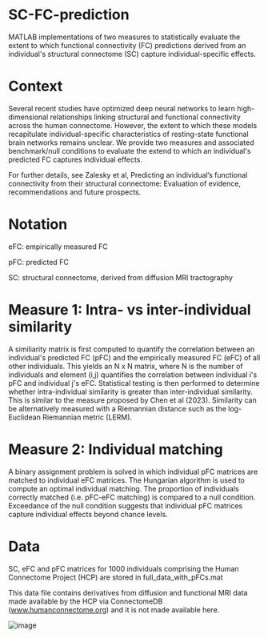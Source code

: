 # SC-FC-prediction
MATLAB implementations of two measures to statistically evaluate the extent to which functional connectivity (FC) predictions derived from an individual's structural connectome (SC) capture individual-specific effects. 

# Context
Several recent studies have optimized deep neural networks to learn high-dimensional relationships linking structural and functional connectivity across the human connectome. However, the extent to which these models recapitulate individual-specific characteristics of resting-state functional brain networks remains unclear. We provide two measures and associated benchmark/null conditions to evaluate the extend to which an individual's predicted FC captures individual effects. 

For further details, see Zalesky et al, Predicting an individual’s functional connectivity from their structural connectome: Evaluation of evidence, recommendations and future prospects. 

# Notation
eFC: empirically measured FC

pFC: predicted FC

SC: structural connectome, derived from diffusion MRI tractography

# Measure 1: Intra- vs inter-individual similarity 
A similiarity matrix is first computed to quantify the correlation between an individual's predicted FC (pFC) and the empirically measured FC (eFC) of all other individuals. This yields an N x N matrix, where N is the number of individuals and element (i,j) quantifies the correlation between individual i's pFC and individual j's eFC. Statistical testing is then performed to determine whether intra-individual similarity is greater than inter-individual similarity. This is similar to the measure proposed by Chen et al (2023). Similarity can be alternatively measured with a Riemannian distance such as the log-Euclidean Riemannian metric (LERM). 

# Measure 2: Individual matching
A binary assignment problem is solved in which individual pFC matrices are matched to individual eFC matrices. The Hungarian algorithm is used to compute an optimal individual matching. The proportion of individuals correctly matched (i.e. pFC-eFC matching) is compared to a null condition. Exceedance of the null condition suggests that individual pFC matrices capture individual effects beyond chance levels.  

# Data
SC, eFC and pFC matrices for 1000 individuals comprising the Human Connectome Project (HCP) are stored in full_data_with_pFCs.mat 

This data file contains derivatives from diffusion and functional MRI data made available by the HCP via ConnectomeDB (www.humanconnectome.org) and it is not made available here. 

![image](https://github.com/AndrewZalesky/SC-FC-prediction/assets/57614210/91de1ce9-5706-4863-acab-e8f2f11979a2)
